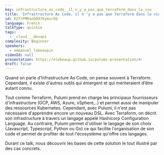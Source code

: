 ```yaml
---
key: infrastructure_as_code__il_n_y_a_pas_que_terraform_dans_la_vie
title: 'Infrastructure As Code, il n''y a pas que Terraform dans la vie'
id: KZTtPMRanQO97kymurGQ
language: French
talkType: quickie
tags:
  - _cloud___devops
complexity: Beginner
speakers:
  - emmanuel_lebeaupin
videoId: null
presentation: https://elebeaup.github.io/pulumi-presentation/#/
draft: false
---
```

Quand on parle d'Infrastructure As Code, on pense souvent à Terraform. Cependant, il existe d'autres outils qui émergent et qui mériteraient d’être autant connu.

Tout comme Terraform, Pulumi prend en charge les principaux fournisseurs d'infrastructure (GCP, AWS, Azure, vSphere,..) et permet aussi de manipuler des ressources Kubernetes. Cependant, avec Pulumi, il n'est pas nécessaire d'apprendre encore un nouveau DSL. Avec Terraform, on décrit son infrastructure à travers un langage appelé Hashicorp Configuration Language. Au contraire, Pulumi permet d'utiliser le langage de son choix (Javascript, Typescript, Python ou Go) ce qui facilite l'organisation de son code et permet de profiter de tout l'écosystème qu'offre ces langages.

Durant ce talk, nous découvrir les bases de cette solution le tout illustré par des cas concrets.